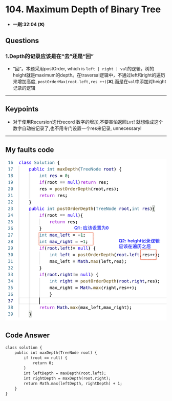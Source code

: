 # 104. Maximum Depth of Binary Tree
* **一刷:32:04 (❌)**

## Questions
### 1.Depth的记录应该是在“去”还是“回”
* “回”。本题采用postOrder, which is `left | right | val`的逻辑，树的height就是maximum的depth。在traversal逻辑中，不通过left和right的遍历来增加高度, `postOrderMax(root.left,res ++)`(❌),而是在`val`中添加对height记录的逻辑
***
## Keypoints
* 对于使用Recursion迭代record 数字的增加,不要害怕返回`int`! 就想像成这个数字自动被记录了,也不用专门设置一个res来记录, unnecessary! 
***
## My faults code
![image](https://github.com/TomasZhu0321/LeetCode_Algorithm/blob/main/Chapter6_Tree/img/104_Q1.png)
## Code Answer
```
class solution {
    public int maxDepth(TreeNode root) {
        if (root == null) {
            return 0;
        }
        int leftDepth = maxDepth(root.left);
        int rightDepth = maxDepth(root.right);
        return Math.max(leftDepth, rightDepth) + 1;
    }
}
```